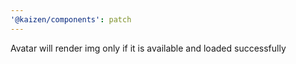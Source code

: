 ```yaml
---
'@kaizen/components': patch
---
```


Avatar will render img only if it is available and loaded successfully
